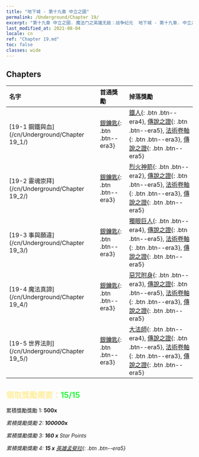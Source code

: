 ```yaml
---
title: "地下城 - 第十九章 中立之國"
permalink: /Underground/Chapter 19/
excerpt: "第十九章 中立之國. 魔法门之英雄无敌：战争纪元  地下城 - 第十九章. 中立之國"
last_modified_at: 2021-08-04
locale: cn
ref: "Chapter 19.md"
toc: false
classes: wide
---
```


## Chapters

  | 名字 |  首通獎勵 | 掉落獎勵 |
  |:------------|:------------|:------------| 
  | [19-1 鋼鐵與血](/cn/Underground/Chapter 19_1/) | [銀鑰匙](/cn/Items/con_693/){: .btn .btn--era3} | [鐵人](/cn/Items/unt_237/){: .btn .btn--era4}, [傳說之證](/cn/Items/mat_74/){: .btn .btn--era5}, [法術卷軸](/cn/Items/con_694/){: .btn .btn--era3}, [傳說之證](/cn/Items/mat_67/){: .btn .btn--era5} |
  | [19-2 靈魂崇拜](/cn/Underground/Chapter 19_2/) | [銀鑰匙](/cn/Items/con_693/){: .btn .btn--era3} | [烈火神箭](/cn/Items/her_413/){: .btn .btn--era2}, [傳說之證](/cn/Items/mat_74/){: .btn .btn--era5}, [法術卷軸](/cn/Items/con_694/){: .btn .btn--era3}, [傳說之證](/cn/Items/mat_67/){: .btn .btn--era5} |
  | [19-3 事與願違](/cn/Underground/Chapter 19_3/) | [銀鑰匙](/cn/Items/con_693/){: .btn .btn--era3} | [獨眼巨人](/cn/Items/unt_222/){: .btn .btn--era4}, [傳說之證](/cn/Items/mat_74/){: .btn .btn--era5}, [法術卷軸](/cn/Items/con_694/){: .btn .btn--era3}, [傳說之證](/cn/Items/mat_67/){: .btn .btn--era5} |
  | [19-4 魔法真諦](/cn/Underground/Chapter 19_4/) | [銀鑰匙](/cn/Items/con_693/){: .btn .btn--era3} | [惡咒附身](/cn/Items/her_410/){: .btn .btn--era3}, [傳說之證](/cn/Items/mat_74/){: .btn .btn--era5}, [法術卷軸](/cn/Items/con_694/){: .btn .btn--era3}, [傳說之證](/cn/Items/mat_67/){: .btn .btn--era5} |
  | [19-5 世界法則](/cn/Underground/Chapter 19_5/) | [銀鑰匙](/cn/Items/con_693/){: .btn .btn--era3} | [大法師](/cn/Items/unt_238/){: .btn .btn--era4}, [傳說之證](/cn/Items/mat_74/){: .btn .btn--era5}, [法術卷軸](/cn/Items/con_694/){: .btn .btn--era3}, [傳說之證](/cn/Items/mat_67/){: .btn .btn--era5} |


## <span style="color: #ffeea0">   領取獎勵需要：</span><span style="color: #27f73a">15/15</span>

 累積獎勵獎勵 1:  **500x** <i class="fas fa-gem"/>

 累積獎勵獎勵 2:  **100000x** <i class="fas fa-coins"/>

 累積獎勵獎勵 3: **160 x** Star Points

 累積獎勵獎勵 4: **15 x** [英雄孟斐拉](/cn/Items/her_367/){: .btn .btn--era5}

